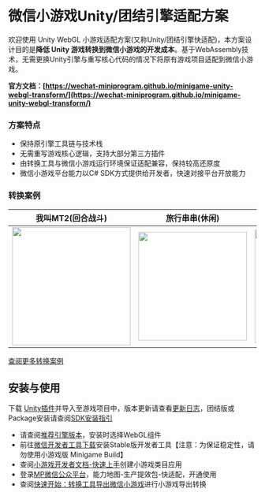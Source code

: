# 微信小游戏Unity/团结引擎适配方案

欢迎使用 Unity WebGL 小游戏适配方案(又称Unity/团结引擎快适配)，本方案设计目的是**降低 Unity 游戏转换到微信小游戏的开发成本**。基于WebAssembly技术，无需更换Unity引擎与重写核心代码的情况下将原有游戏项目适配到微信小游戏。

**官方文档：[https://wechat-miniprogram.github.io/minigame-unity-webgl-transform/](https://wechat-miniprogram.github.io/minigame-unity-webgl-transform/)**


### 方案特点
* 保持原引擎工具链与技术栈
* 无需重写游戏核心逻辑，支持大部分第三方插件
* 由转换工具与微信小游戏运行环境保证适配兼容，保持较高还原度
* 微信小游戏平台能力以C# SDK方式提供给开发者，快速对接平台开放能力

### 转换案例
| 我叫MT2(回合战斗) | 旅行串串(休闲) | 谜题大陆(SLG) | 热血神剑(MMO) | 
| --- | --- | --- | --- |
| <img src='./image/showcase34.png' width="240"/> | <img src='./image/showcase32.png' width="220"/> |  <img src='./image/showcase25.png' width="230"/>| <img src='./image/showcase33.png' width="230"/> |

[查阅更多转换案例](Design/ShowCase.md)

## 安装与使用

下载 [Unity插件](https://game.weixin.qq.com/cgi-bin/gamewxagwasmsplitwap/getunityplugininfo?download=1)并导入至游戏项目中，版本更新请查看[更新日志](https://wechat-miniprogram.github.io/minigame-unity-webgl-transform/CHANGELOG.html)，团结版或Package安装请查阅[SDK安装指引](https://wechat-miniprogram.github.io/minigame-unity-webgl-transform/Design/SDKInstaller.html)

- 请查阅[推荐引擎版本](https://wechat-miniprogram.github.io/minigame-unity-webgl-transform/Design/UnityVersion.html)，安装时选择WebGL组件
- 前往[微信开发者工具下载](https://developers.weixin.qq.com/miniprogram/dev/devtools/stable.html)安装Stable版开发者工具【注意：为保证稳定性，请勿使用小游戏版 Minigame Build】
- 查阅[小游戏开发者文档-快速上手](https://developers.weixin.qq.com/minigame/dev/guide/)创建小游戏类目应用
- 登录[MP微信公众平台](https://mp.weixin.qq.com)，能力地图-生产提效包-快适配，开通使用
- 查阅[快速开始：转换工具导出微信小游戏](https://wechat-miniprogram.github.io/minigame-unity-webgl-transform/Design/Transform.html)进行小游戏导出转换
